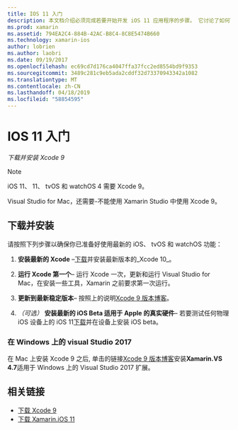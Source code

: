 ```yaml
---
title: IOS 11 入门
description: 本文档介绍必须完成若要开始开发 iOS 11 应用程序的步骤。 它讨论了如何下载 Xcode 和更新 Visual Studio 2019。
ms.prod: xamarin
ms.assetid: 794EA2C4-884B-42AC-B8C4-8C8E5474B660
ms.technology: xamarin-ios
author: lobrien
ms.author: laobri
ms.date: 09/19/2017
ms.openlocfilehash: ec69cd7d176ca4047ffa37fcc2ed8554bd9f9353
ms.sourcegitcommit: 3489c281c9eb5ada2cddf32d73370943342a1082
ms.translationtype: MT
ms.contentlocale: zh-CN
ms.lasthandoff: 04/18/2019
ms.locfileid: "58854595"
---
```

# <a name="getting-started-with-ios-11"></a>IOS 11 入门

_下载并安装 Xcode 9_

> [!NOTE]
> iOS 11、 11、 tvOS 和 watchOS 4 需要 Xcode 9。
>
> Visual Studio for Mac，还需要-不能使用 Xamarin Studio 中使用 Xcode 9。

## <a name="download-and-install"></a>下载并安装

请按照下列步骤以确保你已准备好使用最新的 iOS、 tvOS 和 watchOS 功能：

1. **安装最新的 Xcode** –[下载](https://developer.apple.com/download/)并安装最新版本的_Xcode 10_。

2. **运行 Xcode 第一个**– 运行 Xcode 一次，更新和运行 Visual Studio for Mac，在安装一些工具，Xamarin 之前要求第一次运行。

3. **更新到最新稳定版本**– 按照上的说明[Xcode 9 版本博客](https://releases.xamarin.com/stable-release-15-3-5-with-xcode-9-support/)。

4. _（可选）_ **安装最新的 iOS Beta 适用于 Apple 的真实硬件**– 若要测试任何物理 iOS 设备上的 iOS 11[下载](https://developer.apple.com/download/)并在设备上安装 iOS beta。


### <a name="visual-studio-2017-on-windows"></a>在 Windows 上的 visual Studio 2017

在 Mac 上安装 Xcode 9 之后, 单击的链接[Xcode 9 版本博客](https://releases.xamarin.com/stable-release-15-3-5-with-xcode-9-support/)安装**Xamarin.VS 4.7**适用于 Windows 上的 Visual Studio 2017 扩展。


## <a name="related-links"></a>相关链接

- [下载 Xcode 9](https://developer.apple.com/download/)
- [下载 Xamarin.iOS 11](https://releases.xamarin.com/stable-release-15-3-5-with-xcode-9-support/)
